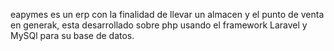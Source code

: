 
eapymes es un erp con la finalidad de llevar un almacen y el punto de venta en generak, esta desarrollado sobre php usando el framework Laravel y MySQl para su base de datos.

